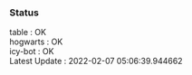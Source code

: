 ### Status


table : OK  
hogwarts : OK  
icy-bot : OK  
Latest Update : 2022-02-07 05:06:39.944662
